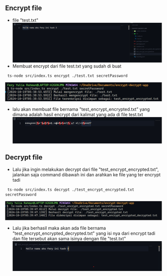 ## Encrypt file

- file "test.txt"
  ![test file](img/test.png)
- Membuat encrypt dari file test.txt yang sudah di buat

```
 ts-node src/index.ts encrypt ./test.txt secretPassword
```

![encrypt](img/encrypt.png)

- lalu akan membuat file bernama "test_encrypt_encrypted.txt" yang dimana adalah hasil encrypt dari kalimat yang ada di file test.txt
  ![hasil encrypt](img/hasil_encrypt.png)

## Decrypt file

- Lalu jika ingin melakukan decrypt dari file "test_encrypt_encrypted.txt", jalankan saja command dibawah ini dan arahkan ke file yang ter encrypt tadi

```
 ts-node src/index.ts decrypt ./test_encrypt_encrypted.txt secretPassword
```

![decrypt](img/decrypt.png)

- Lalu jika berhasil maka akan ada file bernama "test_encrypt_encrypted_decrypted.txt" yang isi nya dari encrypt tadi dan file tersebut akan sama isinya dengan file "test.txt"
  ![hasil decrypt](img/hasil_decrypt.png)
